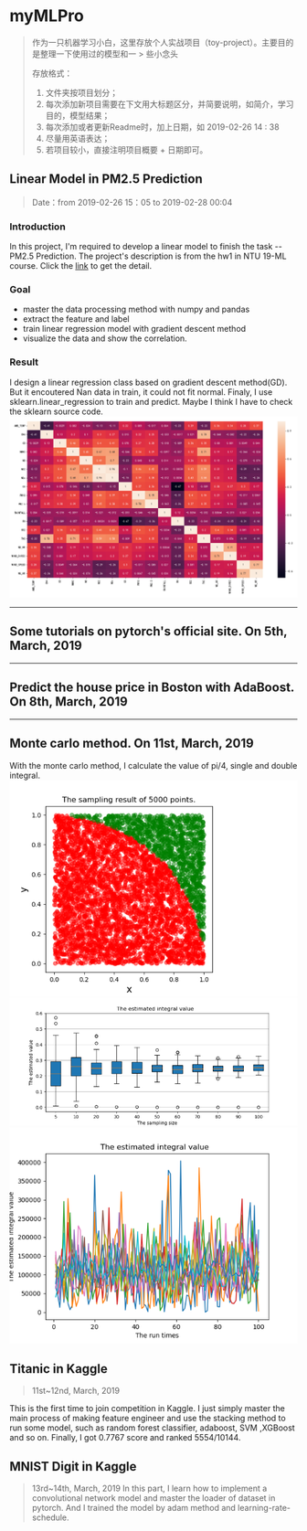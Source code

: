 # myMLPro

> 作为一只机器学习小白，这里存放个人实战项目（toy-project）。主要目的是整理一下使用过的模型和一  > 些小念头
>
> 存放格式：
>
> 1. 文件夹按项目划分；
> 2. 每次添加新项目需要在下文用大标题区分，并简要说明，如简介，学习目的，模型结果；
> 3. 每次添加或者更新Readme时，加上日期，如 2019-02-26 14 : 38
> 4. 尽量用英语表达；
> 5. 若项目较小，直接注明项目概要 + 日期即可。



## Linear Model in PM2.5 Prediction

> Date：from 2019-02-26 15：05 to 2019-02-28 00:04

### Introduction

In this project, I'm required to develop a linear model to finish the task -- PM2.5 Prediction. The project's description is from the hw1 in NTU 19-ML course. Click the [link](https://ntumlta2019.github.io/ml-web-hw1/) to get the detail.

### Goal

- master the data processing method with numpy and pandas
- extract the feature and label
- train linear regression model with gradient descent method
- visualize the data and show the correlation.

### Result

I design a linear regression class based on gradient descent method(GD). But it encoutered Nan data in train, it could not fit normal. 
Finaly, I use sklearn.linear_regression to train and predict. Maybe I think I have to check the sklearn source code. 
![](https://raw.githubusercontent.com/JoshuaQYH/blogImage/master/20190228002703.png)



------

## Some tutorials on pytorch's official site. On 5th, March, 2019

------

## Predict the house price in Boston with AdaBoost.  On 8th, March, 2019

------

## Monte carlo method. On 11st, March, 2019

With the monte carlo method, I calculate the value of pi/4, single and double integral. 
![](https://raw.githubusercontent.com/JoshuaQYH/blogImage/master/img/20190312001417.png)
![](https://raw.githubusercontent.com/JoshuaQYH/blogImage/master/img/20190312001458.png)
![](https://raw.githubusercontent.com/JoshuaQYH/blogImage/master/img/20190312001518.png)



## Titanic in Kaggle 

>  11st~12nd, March, 2019

This is the first time to join competition in Kaggle. I just simply master the main process of making feature engineer and use the stacking method to run some model, such as random forest classifier, adaboost, SVM ,XGBoost and so on. Finally, I got 0.7767 score and ranked 5554/10144.

## MNIST Digit in Kaggle
> 13rd~14th, March, 2019
In this part, I learn how to implement a convolutional network model and master the loader of dataset in pytorch. And I trained the model by adam method and learning-rate-schedule. 